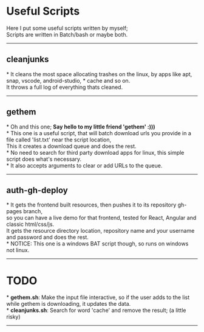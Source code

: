 <h1>Useful Scripts</h1>
Here I put some useful scripts written by myself;<br/>
Scripts are written in Batch/bash or maybe both.<br/>

<hr />
<h2>cleanjunks</h2>
* It cleans the most space allocating trashes on the linux, by apps like apt, snap, vscode, android-studio, * cache and so on.<br/>
    It throws a full log of everything thats cleaned.<br/>

<hr />
<h2>gethem</h2>
* Oh and this one; <b>Say hello to my little friend 'gethem' :)))</b> <br>
* This one is a useful script, that will batch download urls you provide in a file called 'list.txt' near the script location,<br/>
    This it creates a download queue and does the rest. <br/>
* No need to search for third party download apps for linux, this simple script does what's necessary.<br/> 
* It also accepts arguments to clear or add URLs to the queue.

<hr />
<h2>auth-gh-deploy</h2>
* It gets the frontend built resources, then pushes it to its repository gh-pages branch, <br />
      so you can have a live demo for that frontend, tested for React, Angular and classic html/css/js.<br/>
      It gets the resource directory location, repository name and your username and password and does the rest.<br/>
* NOTICE: This one is a windows BAT script though, so runs on windows not linux.

<hr />
<h1> TODO </h1>
* <b>gethem.sh</b>: Make the input file interactive, so if the user adds to the list while gethem is downloading, it updates the data.<br/>
* <b>cleanjunks.sh</b>: Search for word 'cache' and remove the result; (a little risky)
<hr />
